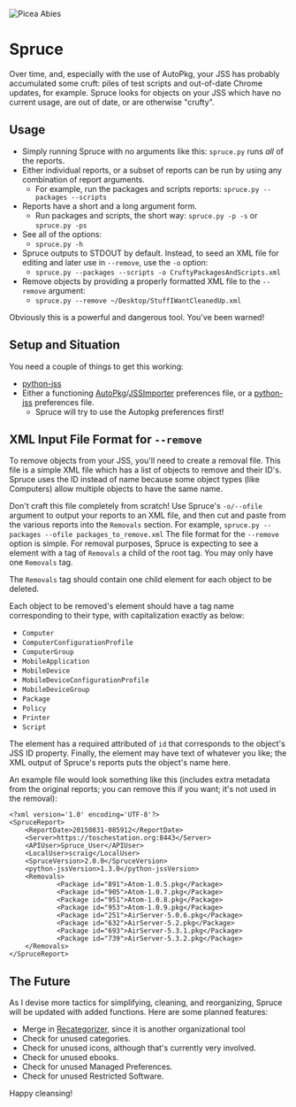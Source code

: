 ![Picea Abies](http://www.imagines-plantarum.de/img/0711907.jpg)

# Spruce
Over time, and, especially with the use of AutoPkg, your JSS has probably
accumulated some cruft: piles of test scripts and out-of-date Chrome updates,
for example. Spruce looks for objects on your JSS which have no current usage, are out of date, or are otherwise "crufty".

## Usage
- Simply running Spruce with no arguments like this: `spruce.py` runs _all_ of
  the reports.
- Either individual reports, or a subset of reports can be run by using any combination of report arguments.
	- For example, run the packages and scripts reports: `spruce.py --packages --scripts`
- Reports have a short and a long argument form.
	- Run packages and scripts, the short way: `spruce.py -p -s` or `spruce.py -ps`
- See all of the options:
	- `spruce.py -h`
- Spruce outputs to STDOUT by default. Instead, to seed an XML file for editing and later use in `--remove`, use the `-o` option:
	- `spruce.py --packages --scripts -o CruftyPackagesAndScripts.xml`
- Remove objects by providing a properly formatted XML file to the `--remove` argument:
	- `spruce.py --remove ~/Desktop/StuffIWantCleanedUp.xml`

Obviously this is a powerful and dangerous tool. You've been warned!

## Setup and Situation
You need a couple of things to get this working:
- [python-jss](https://github.com/sheagcraig/python-jss)
- Either a functioning
  [AutoPkg](https://github.com/autopkg/autopkg)/[JSSImporter](https://github.com/sheagcraig/JSSImporter)
  preferences file, or a [python-jss](https://github.com/sheagcraig/python-jss)
  preferences file.
	- Spruce will try to use the Autopkg preferences first!

## XML Input File Format for `--remove`
To remove objects from your JSS, you'll need to create a removal file. This file is a simple XML file which has a list of objects to remove and their ID's. Spruce uses the ID instead of name because some object types (like Computers) allow multiple objects to have the same name.

Don't craft this file completely from scratch! Use Spruce's `-o/--ofile` argument to output your reports to an XML file, and then cut and paste from the various reports into the `Removals` section. For example, `spruce.py --packages --ofile packages_to_remove.xml`
The file format for the ```--remove``` option is simple. For removal purposes, Spruce is expecting to see a element with a tag of `Removals` a child of the root tag. You may only have one `Removals` tag.

The `Removals` tag should contain one child element for each object to be deleted. 

Each object to be removed's element should have a tag name corresponding to their type, with capitalization exactly as below:
- `Computer`
- `ComputerConfigurationProfile`
- `ComputerGroup`
- `MobileApplication`
- `MobileDevice`
- `MobileDeviceConfigurationProfile`
- `MobileDeviceGroup`
- `Package`
- `Policy`
- `Printer`
- `Script`

The element has a required attributed of `id` that corresponds to the object's JSS ID property. Finally, the element may have text of whatever you like; the XML output of Spruce's reports puts the object's name here.

An example file would look something like this (includes extra metadata from the original reports; you can remove this if you want; it's not used in the removal):
```
<?xml version='1.0' encoding='UTF-8'?>
<SpruceReport>
    <ReportDate>20150831-085912</ReportDate>
    <Server>https://toschestation.org:8443</Server>
    <APIUser>Spruce_User</APIUser>
    <LocalUser>scraig</LocalUser>
    <SpruceVersion>2.0.0</SpruceVersion>
    <python-jssVersion>1.3.0</python-jssVersion>
    <Removals>
            <Package id="891">Atom-1.0.5.pkg</Package>
            <Package id="905">Atom-1.0.7.pkg</Package>
            <Package id="951">Atom-1.0.8.pkg</Package>
            <Package id="953">Atom-1.0.9.pkg</Package>
            <Package id="251">AirServer-5.0.6.pkg</Package>
            <Package id="632">AirServer-5.2.pkg</Package>
            <Package id="693">AirServer-5.3.1.pkg</Package>
            <Package id="739">AirServer-5.3.2.pkg</Package>
    </Removals>
</SpruceReport>
```
## The Future
As I devise more tactics for simplifying, cleaning, and reorganizing, Spruce
will be updated with added functions. Here are some planned features:
- Merge in [Recategorizer](https://github.com/sheagcraig/Recategorizer), since
  it is another organizational tool
- Check for unused categories.
- Check for unused icons, although that's currently very involved.
- Check for unused ebooks.
- Check for unused Managed Preferences.
- Check for unused Restricted Software.

Happy cleansing!

